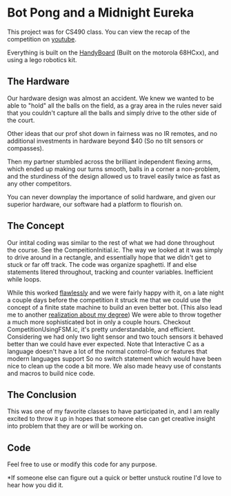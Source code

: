 Bot Pong and a Midnight Eureka
=======

This project was for CS490 class. You can view the recap of the competition on [youtube](http://example.net/).

Everything is built on the [HandyBoard](http://handyboard.com/hb/) (Built on the motorola 68HCxx), and using a lego robotics kit.

The Hardware
----------
Our hardware design was almost an accident. We knew we wanted to be able to "hold" all the balls on the field, as a gray area in the rules never said that you couldn't capture all the balls and simply drive to the other side of the court.

Other ideas that our prof shot down in fairness was no IR remotes, and no additional investments in hardware beyond $40 (So no tilt sensors or compasses).

Then my partner stumbled across the brilliant independent flexing arms, which ended up making our turns smooth, balls in a corner a non-problem, and the sturdiness of the design allowed us to travel easily twice as fast as any other competitors.

You can never downplay the importance of solid hardware, and given our superior hardware, our software had a platform to flourish on.


The Concept
----------
Our intital coding was similar to the rest of what we had done throughout the course. See the CompeitionInitial.ic. The way we looked at it was simply to drive around in a rectangle, and essentially hope that we didn't get to stuck or far off track. The code was organize spaghetti. If and else statements litered throughout, tracking and counter variables. Inefficient while loops.

While this worked [flawlessly](www.youtube.com) and we were fairly happy with it, on a late night a couple days before the competition it struck me that we could use the concept of a finite state machine to build an even better bot. (This also lead me to another [realization about my degree](http://blog.jaredshort.com/post/37952932982/why-a-computer-science-degree-matters)) We were able to throw together a much more sophisticated bot in only a couple hours. Checkout CompetitionUsingFSM.ic, it's pretty understandable, and efficient. Considering we had only two light sensor and two touch sensors it behaved better than we could have ever expected. Note that Interactive C as a language doesn't have a lot of the normal control-flow or features that modern languages support So no switch statement which would have been nice to clean up the code a bit more. We also made heavy use of constants and macros to build nice code.

The Conclusion
------------
This was one of my favorite classes to have participated in, and I am really excited to throw it up in hopes that someone else can get creative insight into problem that they are or will be working on.



Code
------------
Feel free to use or modify this code for any purpose.

*If someone else can figure out a quick or better unstuck routine I'd love to hear how you did it.